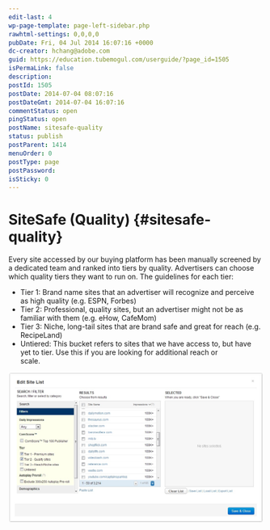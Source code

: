 ```yaml
---
edit-last: 4
wp-page-template: page-left-sidebar.php
rawhtml-settings: 0,0,0,0
pubDate: Fri, 04 Jul 2014 16:07:16 +0000
dc-creator: hchang@adobe.com
guid: https://education.tubemogul.com/userguide/?page_id=1505
isPermaLink: false
description: 
postId: 1505
postDate: 2014-07-04 08:07:16
postDateGmt: 2014-07-04 16:07:16
commentStatus: open
pingStatus: open
postName: sitesafe-quality
status: publish
postParent: 1414
menuOrder: 0
postType: page
postPassword: 
isSticky: 0
---
```


# SiteSafe (Quality) {#sitesafe-quality}

Every site accessed by our buying platform has been manually screened by a dedicated team and ranked into tiers by quality. Advertisers can choose which quality tiers they want to run on.
The guidelines for each tier:

* Tier 1:&nbsp;Brand name sites that an advertiser will recognize and perceive as high quality (e.g. ESPN, Forbes)
* Tier 2:&nbsp;Professional, quality sites, but an advertiser might not be as familiar with them (e.g. eHow, CafeMom)
* Tier 3:&nbsp;Niche, long-tail sites that are brand safe and great for reach (e.g. RecipeLand)
* Untiered: This bucket refers to sites that we have access to, but have yet to tier. Use this if you are looking for additional reach or &nbsp; &nbsp; &nbsp; &nbsp; &nbsp; &nbsp; &nbsp; &nbsp; &nbsp; &nbsp; scale.

[ ![site tool](assets/site-tool.jpeg)](assets/site-tool.jpeg)

&nbsp;

&nbsp;

&nbsp;

&nbsp;

&nbsp;

&nbsp;

&nbsp;

&nbsp;

&nbsp;

&nbsp;

&nbsp;
&nbsp; 